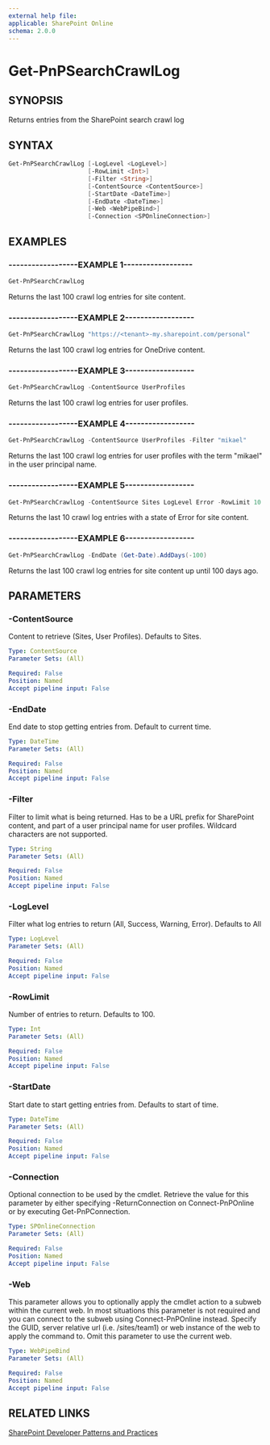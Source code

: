 ```yaml
---
external help file:
applicable: SharePoint Online
schema: 2.0.0
---
```

# Get-PnPSearchCrawlLog

## SYNOPSIS
Returns entries from the SharePoint search crawl log

## SYNTAX 

```powershell
Get-PnPSearchCrawlLog [-LogLevel <LogLevel>]
                      [-RowLimit <Int>]
                      [-Filter <String>]
                      [-ContentSource <ContentSource>]
                      [-StartDate <DateTime>]
                      [-EndDate <DateTime>]
                      [-Web <WebPipeBind>]
                      [-Connection <SPOnlineConnection>]
```

## EXAMPLES

### ------------------EXAMPLE 1------------------
```powershell
Get-PnPSearchCrawlLog
```

Returns the last 100 crawl log entries for site content.

### ------------------EXAMPLE 2------------------
```powershell
Get-PnPSearchCrawlLog "https://<tenant>-my.sharepoint.com/personal"
```

Returns the last 100 crawl log entries for OneDrive content.

### ------------------EXAMPLE 3------------------
```powershell
Get-PnPSearchCrawlLog -ContentSource UserProfiles 
```

Returns the last 100 crawl log entries for user profiles.

### ------------------EXAMPLE 4------------------
```powershell
Get-PnPSearchCrawlLog -ContentSource UserProfiles -Filter "mikael"
```

Returns the last 100 crawl log entries for user profiles with the term "mikael" in the user principal name.

### ------------------EXAMPLE 5------------------
```powershell
Get-PnPSearchCrawlLog -ContentSource Sites LogLevel Error -RowLimit 10
```

Returns the last 10 crawl log entries with a state of Error for site content.

### ------------------EXAMPLE 6------------------
```powershell
Get-PnPSearchCrawlLog -EndDate (Get-Date).AddDays(-100)
```

Returns the last 100 crawl log entries for site content up until 100 days ago.

## PARAMETERS

### -ContentSource
Content to retrieve (Sites, User Profiles). Defaults to Sites.

```yaml
Type: ContentSource
Parameter Sets: (All)

Required: False
Position: Named
Accept pipeline input: False
```

### -EndDate
End date to stop getting entries from. Default to current time.

```yaml
Type: DateTime
Parameter Sets: (All)

Required: False
Position: Named
Accept pipeline input: False
```

### -Filter
Filter to limit what is being returned. Has to be a URL prefix for SharePoint content, and part of a user principal name for user profiles. Wildcard characters are not supported.

```yaml
Type: String
Parameter Sets: (All)

Required: False
Position: Named
Accept pipeline input: False
```

### -LogLevel
Filter what log entries to return (All, Success, Warning, Error). Defaults to All

```yaml
Type: LogLevel
Parameter Sets: (All)

Required: False
Position: Named
Accept pipeline input: False
```

### -RowLimit
Number of entries to return. Defaults to 100.

```yaml
Type: Int
Parameter Sets: (All)

Required: False
Position: Named
Accept pipeline input: False
```

### -StartDate
Start date to start getting entries from. Defaults to start of time.

```yaml
Type: DateTime
Parameter Sets: (All)

Required: False
Position: Named
Accept pipeline input: False
```

### -Connection
Optional connection to be used by the cmdlet. Retrieve the value for this parameter by either specifying -ReturnConnection on Connect-PnPOnline or by executing Get-PnPConnection.

```yaml
Type: SPOnlineConnection
Parameter Sets: (All)

Required: False
Position: Named
Accept pipeline input: False
```

### -Web
This parameter allows you to optionally apply the cmdlet action to a subweb within the current web. In most situations this parameter is not required and you can connect to the subweb using Connect-PnPOnline instead. Specify the GUID, server relative url (i.e. /sites/team1) or web instance of the web to apply the command to. Omit this parameter to use the current web.

```yaml
Type: WebPipeBind
Parameter Sets: (All)

Required: False
Position: Named
Accept pipeline input: False
```

## RELATED LINKS

[SharePoint Developer Patterns and Practices](http://aka.ms/sppnp)
